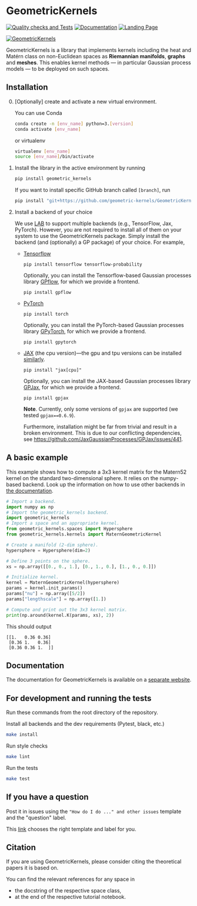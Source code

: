 # GeometricKernels

[![Quality checks and Tests](https://github.com/geometric-kernels/GeometricKernels/actions/workflows/quality-checks.yaml/badge.svg)](https://github.com/geometric-kernels/GeometricKernels/actions/workflows/quality-checks.yaml)
[![Documentation](https://github.com/geometric-kernels/GeometricKernels/actions/workflows/docs.yaml/badge.svg)](https://geometric-kernels.github.io/GeometricKernels/index.html)
[![Landing Page](https://img.shields.io/badge/Landing_Page-informational)](https://geometric-kernels.github.io/)

[![GeometricKernels](https://geometric-kernels.github.io/assets/title-sm.png)](https://geometric-kernels.github.io/)

GeometricKernels is a library that implements kernels including the heat and Matérn class on non-Euclidean spaces as **Riemannian manifolds**, **graphs** and **meshes**.
This enables kernel methods &mdash; in particular Gaussian process models &mdash; to be deployed on such spaces.

## Installation

0. [Optionally] create and activate a new virtual environment.

    You can use Conda

    ```bash
    conda create -n [env_name] python=3.[version]
    conda activate [env_name]
    ```

    or virtualenv

    ```bash
    virtualenv [env_name]
    source [env_name]/bin/activate
    ```

1. Install the library in the active environment by running

    ```bash
    pip install geometric_kernels
    ```

    If you want to install specific GitHub branch called `[branch]`, run

    ```bash
    pip install "git+https://github.com/geometric-kernels/GeometricKernels@[branch]"
    ```

2. Install a backend of your choice

    We use [LAB](https://github.com/wesselb/lab) to support multiple backends (e.g., TensorFlow, Jax, PyTorch). However, you are not required to install all of them on your system to use the GeometricKernels package. Simply install the backend (and (optionally) a GP package) of your choice. For example,

    - [Tensorflow](https://www.tensorflow.org/)

        ```
        pip install tensorflow tensorflow-probability
        ```

        Optionally, you can install the Tensorflow-based Gaussian processes library [GPflow](https://github.com/GPflow/GPflow), for which we provide a frontend.

        ```
        pip install gpflow
        ```

    - [PyTorch](https://pytorch.org/)

        ```
        pip install torch
        ```

        Optionally, you can install the PyTorch-based Gaussian processes library [GPyTorch](https://gpytorch.ai/), for which we provide a frontend.

        ```
        pip install gpytorch
        ```

    - [JAX](https://jax.readthedocs.io/) (the cpu version)—the gpu and tpu versions can be installed [similarly](https://jax.readthedocs.io/en/latest/installation.html).

        ```
        pip install "jax[cpu]"
        ```

        Optionally, you can install the JAX-based Gaussian processes library [GPJax](https://github.com/JaxGaussianProcesses/GPJax), for which we provide a frontend.

        ```
        pip install gpjax
        ```

        **Note**. Currently, only some versions of `gpjax` are supported (we tested `gpjax==0.6.9`).

        Furthermore, installation might be far from trivial and result in a broken environment. This is due to our conflicting dependencies, see https://github.com/JaxGaussianProcesses/GPJax/issues/441.

## A basic example

This example shows how to compute a 3x3 kernel matrix for the Matern52 kernel on the standard two-dimensional sphere. It relies on the numpy-based backend. Look up the information on how to use other backends in [the documentation](https://geometric-kernels.github.io/GeometricKernels/index.html).

```python
# Import a backend.
import numpy as np
# Import the geometric_kernels backend.
import geometric_kernels
# Import a space and an appropriate kernel.
from geometric_kernels.spaces import Hypersphere
from geometric_kernels.kernels import MaternGeometricKernel

# Create a manifold (2-dim sphere).
hypersphere = Hypersphere(dim=2)

# Define 3 points on the sphere.
xs = np.array([[0., 0., 1.], [0., 1., 0.], [1., 0., 0.]])

# Initialize kernel.
kernel = MaternGeometricKernel(hypersphere)
params = kernel.init_params()
params["nu"] = np.array([5/2])
params["lengthscale"] = np.array([1.])

# Compute and print out the 3x3 kernel matrix.
print(np.around(kernel.K(params, xs), 2))
```

This should output

```
[[1.   0.36 0.36]
 [0.36 1.   0.36]
 [0.36 0.36 1.  ]]
```

## Documentation

The documentation for GeometricKernels is available on a [separate website](https://geometric-kernels.github.io/GeometricKernels/index.html).

## For development and running the tests

Run these commands from the root directory of the repository.

Install all backends and the dev requirements (Pytest, black, etc.)

```bash
make install
```

Run style checks
```bash
make lint
```

Run the tests

```bash
make test
```

## If you have a question

Post it in issues using the `"How do I do ..." and other issues` template and the "question" label.

This [link](https://github.com/geometric-kernels/GeometricKernels/issues/new?assignees=&labels=question&projects=&template=other-issue.md) chooses the right template and label for you.

## Citation

If you are using GeometricKernels, please consider citing the theoretical papers it is based on.

You can find the relevant references for any space in
- the docstring of the respective space class,
- at the end of the respective tutorial notebook.
